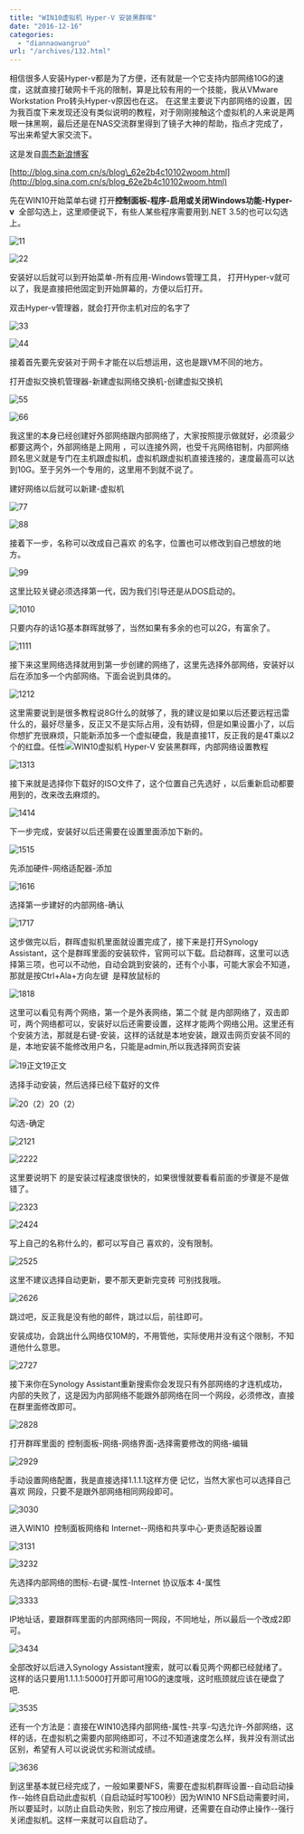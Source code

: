 ```yaml
---
title: "WIN10虚拟机 Hyper-V 安装黑群晖"
date: "2016-12-16"
categories: 
  - "diannaowangruo"
url: "/archives/132.html"
---
```


相信很多人安装Hyper-v都是为了方便，还有就是一个它支持内部网络10G的速度，这就直接打破网卡千兆的限制，算是比较有用的一个技能，我从VMware Workstation Pro转头Hyper-v原因也在这。 在这里主要说下内部网络的设置，因为我百度下来发现还没有类似说明的教程，对于刚刚接触这个虚拟机的人来说是两眼一抹黑啊，最后还是在NAS交流群里得到了镜子大神的帮助，指点才完成了，写出来希望大家交流下。

这是发自[周杰新浪博客](http://blog.sina.com.cn/s/blog_62e2b4c10102woom.html)

[](http://blog.sina.com.cn/s/blog_62e2b4c10102woom.html)[http://blog.sina.com.cn/s/blog\_62e2b4c10102woom.html](http://blog.sina.com.cn/s/blog_62e2b4c10102woom.html)

先在WIN10开始菜单右键 打开**控制面板-程序-启用或关闭Windows功能-Hyper-v**  全部勾选上，这里顺便说下，有些人某些程序需要用到.NET 3.5的也可以勾选上。

![1](/images/2016/12/d2117145147fd27fd00e871aac010ac8.jpg "1")1

![2](/images/2016/12/a77d94de0b6ac30594d73bced66a20cb.jpg "2")2

安装好以后就可以到开始菜单-所有应用-Windows管理工具， 打开Hyper-v就可以了，我是直接把他固定到开始屏幕的，方便以后打开。

双击Hyper-v管理器，就会打开你主机对应的名字了

![3](/images/2016/12/0260d5e9fa4de8ab18c4e2cbd8d0a9b6.jpg "3")3

![4](/images/2016/12/cdf2aeda46e148ced86b0456aa86fe38.jpg "4")4

接着首先要先安装对于网卡才能在以后想运用，这也是跟VM不同的地方。

打开虚拟交换机管理器-新建虚拟网络交换机-创建虚拟交换机

![5](/images/2016/12/512d4e923e297bbc4c5dd0c630a45c1e.jpg "5")5

![6](/images/2016/12/999422bf3e1bb2cb014d2867379210c4.jpg "6")6

我这里的本身已经创建好外部网络跟内部网络了，大家按照提示做就好，必须最少都要这两个，外部网络是上网用 ，可以连接外网，也受千兆网络钳制，内部网络顾名思义就是专门在主机跟虚拟机，虚拟机跟虚拟机直接连接的，速度最高可以达到10G。至于另外一个专用的，这里用不到就不说了。

建好网络以后就可以新建-虚拟机

![7](/images/2016/12/16d7803faf520a29afa371e425bdd39b.jpg "7")7

![8](/images/2016/12/e1816c31780b31cffca62c4d4284710d.jpg "8")8

接着下一步，名称可以改成自己喜欢 的名字，位置也可以修改到自己想放的地方。

![9](/images/2016/12/507ced939ac6c663ac1f72efa866dde7.jpg "9")9

这里比较关键必须选择第一代，因为我们引导还是从DOS启动的。

![10](/images/2016/12/c3e30467ec92318f011545a6c817379b.jpg "10")10

只要内存的话1G基本群晖就够了，当然如果有多余的也可以2G，有富余了。

![11](/images/2016/12/5c3716ecc5471020b27bae43f891e915.jpg "11")11

接下来这里网络选择就用到第一步创建的网络了，这里先选择外部网络，安装好以后在添加多一个内部网络。下面会说到具体的。

![12](/images/2016/12/45f08f26c2c8f83910adab0cd92b962b.jpg "12")12

这里需要说到是很多教程说8G什么的就够了，我的建议是如果以后还要远程迅雷什么的，最好尽量多，反正又不是实际占用，没有妨碍，但是如果设置小了，以后你想扩充很麻烦，只能新添加多一个虚拟硬盘，我是直接1T，反正我的是4T乘以2个的红盘。任性![WIN10虚拟机 Hyper-V 安装黑群晖，内部网络设置教程](/images/2016/12/21faa00c17c5c9174beb7387cdb251b9.png)

![13](/images/2016/12/bb15b2b761460339f8373f671dd61e48.jpg "13")13

接下来就是选择你下载好的ISO文件了，这个位置自己先选好 ，以后重新启动都要用到的，改来改去麻烦的。

![14](/images/2016/12/a397e6a2d6056c5e89ecb96a0b371c8d.jpg "14")14

下一步完成，安装好以后还需要在设置里面添加下新的。

![15](/images/2016/12/5499c4e380db9558a6c36bb32c4280c7.jpg "15")15

先添加硬件-网络适配器-添加

![16](/images/2016/12/8b9cbac7e45ecabdbfdd70052c5fa56b.jpg "16")16

选择第一步建好的内部网络-确认

![17](/images/2016/12/71e708d5845c2672f390dedf71e8425f.jpg "17")17

这步做完以后，群晖虚拟机里面就设置完成了，接下来是打开Synology Assistant，这个是群晖里面的安装软件，官网可以下载。启动群晖，这里可以选择第三项，也可以不动他，自动会跳到安装的，还有个小事，可能大家会不知道，那就是按Ctrl+Ala+方向左键  是释放鼠标的

![18](/images/2016/12/86302053de04d044af3128beb9b60032.jpg "18")18

这里可以看见有两个网络，第一个是外表网络，第二个就 是内部网络了，双击即可，两个网络都可以，安装好以后还需要设置，这样才能两个网络公用。这里还有个安装方法，那就是右键-安装，这样的话就是本地安装，跟双击网页安装不同的是，本地安装不能修改用户名，只能是admin,所以我选择网页安装

![19正文](/images/2016/12/0574e28585eb8f5024593f5c65e98155.jpg "19正文")19正文

选择手动安装，然后选择已经下载好的文件

![20（2）](/images/2016/12/9fa95196cd87e01369a90045fa3b2802.jpg "20（2）")20（2）

勾选-确定

![21](/images/2016/12/a037abeb04548efab582ee8693af5ca8.jpg "21")21

![22](/images/2016/12/3dd3dc765cd9ca9ab0b72305e57ce806.jpg "22")22

这里要说明下 的是安装过程速度很快的，如果很慢就要看看前面的步骤是不是做错了。

![23](/images/2016/12/55f16c17d4e0d956e3c91716ca7b013c.jpg "23")23

![24](/images/2016/12/fee332b34e6adcffd8f9448714701ac4.jpg "24")24

写上自己的名称什么的，都可以写自己 喜欢的，没有限制。

![25](/images/2016/12/6963e3ae34e97cdb0c49bcb04a1a2850.jpg "25")25

这里不建议选择自动更新，要不那天更新完变砖 可别找我哦。

![26](/images/2016/12/c21964ebad9d73392546f4065e30bd8c.jpg "26")26

跳过吧，反正我是没有他的邮件，跳过以后，前往即可。

安装成功，会跳出什么网络仅10M的，不用管他，实际使用并没有这个限制，不知道他什么意思。

![27](/images/2016/12/197cc774db46cceeb8fedec15a3063b3.jpg "27")27

接下来你在Synology Assistant重新搜索你会发现只有外部网络的才连机成功，内部的失败了，这是因为内部网络不能跟外部网络在同一个网段，必须修改，直接在群里面修改即可。

![28](/images/2016/12/f6b3a27870a470c0ad9f0fd998dfc881.jpg "28")28

打开群晖里面的 控制面板-网络-网络界面-选择需要修改的网络-编辑

![29](/images/2016/12/84aa40a72585778a41ebe8974fa75718.jpg "29")29

手动设置网络配置，我是直接选择1.1.1.1这样方便 记忆，当然大家也可以选择自己喜欢 网段，只要不是跟外部网络相同网段即可。

![30](/images/2016/12/b0f7b2616d40853a8980ccb94e69dfcb.jpg "30")30

进入WIN10  控制面板网络和 Internet--网络和共享中心-更贵适配器设置

![31](/images/2016/12/1b1a89483267d35a71b501166b09a4c3.jpg "31")31

![32](/images/2016/12/00348a83d37004139beabc3bcb8421f7.jpg "32")32

先选择内部网络的图标-右键-属性-Internet 协议版本 4-属性

![33](/images/2016/12/0584aea74421658ac01efd8f4a0f659d.jpg "33")33

IP地址话，要跟群晖里面的内部网络同一网段，不同地址，所以最后一个改成2即可。

![34](/images/2016/12/b38867c68230ad7befda9122e4308c8f.jpg "34")34

全部改好以后进入Synology Assistant搜索，就可以看见两个网都已经就绪了。这样的话只要用1.1.1.1:5000打开即可用10G的速度哦，这时瓶颈就应该在硬盘了吧.

![35](/images/2016/12/7b3301f4ad7f7715ea8a0411bdda4205.jpg "35")35

还有一个方法是：直接在WIN10选择内部网络-属性-共享-勾选允许-外部网络，这样的话，在虚拟机之需要内部网络即可，不过不知道速度怎么样，我并没有测试出区别，希望有人可以说说优劣和测试成绩。

![36](/images/2016/12/c15d246a6dd141bd6e05baaee83f1b50.jpg "36")36

到这里基本就已经完成了，一般如果要NFS，需要在虚拟机群晖设置--自动启动操作--始终自启动此虚拟机（自启动延时写100秒）因为WIN10 NFS启动需要时间，所以要延时，以防止自启动失败，别忘了按应用键，还需要在自动停止操作--强行关闭虚拟机。这样一来就可以自启动了。
